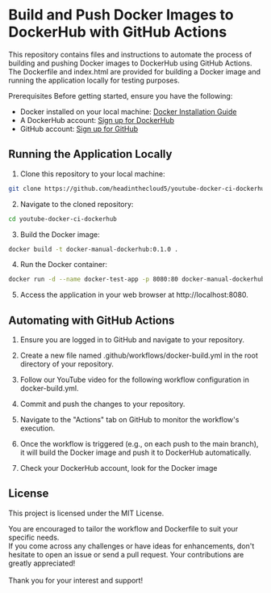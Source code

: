 # Build and Push Docker Images to DockerHub with GitHub Actions
This repository contains files and instructions to automate the process of building and pushing Docker images to DockerHub using GitHub Actions. The Dockerfile and index.html are provided for building a Docker image and running the application locally for testing purposes.

Prerequisites
Before getting started, ensure you have the following:

- Docker installed on your local machine: [Docker Installation Guide](https://www.youtube.com/watch?v=snKOKWiiTok&t=668s)
- A DockerHub account: [Sign up for DockerHub](https://hub.docker.com/signup)
- GitHub account: [Sign up for GitHub](https://github.com/signup)


## Running the Application Locally
1. Clone this repository to your local machine:

```bash
git clone https://github.com/headinthecloud5/youtube-docker-ci-dockerhub.git
```

2. Navigate to the cloned repository:
```bash
cd youtube-docker-ci-dockerhub
```

3. Build the Docker image:
```bash
docker build -t docker-manual-dockerhub:0.1.0 .
```

4. Run the Docker container:
```bash
docker run -d --name docker-test-app -p 8080:80 docker-manual-dockerhub:0.1.0
```

5. Access the application in your web browser at http://localhost:8080.

## Automating with GitHub Actions
1. Ensure you are logged in to GitHub and navigate to your repository.

2. Create a new file named .github/workflows/docker-build.yml in the root directory of your repository.

3. Follow our YouTube video for the following workflow configuration in docker-build.yml. 

4. Commit and push the changes to your repository.

5. Navigate to the "Actions" tab on GitHub to monitor the workflow's execution.

6. Once the workflow is triggered (e.g., on each push to the main branch), it will build the Docker image and push it to DockerHub automatically.

7. Check your DockerHub account, look for the Docker image

## License
This project is licensed under the MIT License.

You are encouraged to tailor the workflow and Dockerfile to suit your specific needs. 
<br/> 
If you come across any challenges or have ideas for enhancements, don't hesitate to open an issue or send a pull request. Your contributions are greatly appreciated!
<br/> 
<br/> 
Thank you for your interest and support!
